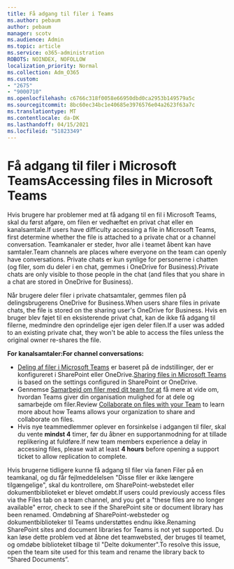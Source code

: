 ```yaml
---
title: Få adgang til filer i Teams
ms.author: pebaum
author: pebaum
manager: scotv
ms.audience: Admin
ms.topic: article
ms.service: o365-administration
ROBOTS: NOINDEX, NOFOLLOW
localization_priority: Normal
ms.collection: Adm_O365
ms.custom:
- "2675"
- "9000710"
ms.openlocfilehash: c6766c318f0058e66950dbd0ca2953b149579a5c
ms.sourcegitcommit: 8bc60ec34bc1e40685e3976576e04a2623f63a7c
ms.translationtype: MT
ms.contentlocale: da-DK
ms.lasthandoff: 04/15/2021
ms.locfileid: "51823349"
---
```

# <a name="accessing-files-in-microsoft-teams"></a><span data-ttu-id="f99ef-102">Få adgang til filer i Microsoft Teams</span><span class="sxs-lookup"><span data-stu-id="f99ef-102">Accessing files in Microsoft Teams</span></span>

<span data-ttu-id="f99ef-103">Hvis brugere har problemer med at få adgang til en fil i Microsoft Teams, skal du først afgøre, om filen er vedhæftet en privat chat eller en kanalsamtale.</span><span class="sxs-lookup"><span data-stu-id="f99ef-103">If users have difficulty accessing a file in Microsoft Teams, first determine whether the file is attached to a private chat or a channel conversation.</span></span> <span data-ttu-id="f99ef-104">Teamkanaler er steder, hvor alle i teamet åbent kan have samtaler.</span><span class="sxs-lookup"><span data-stu-id="f99ef-104">Team channels are places where everyone on the team can openly have conversations.</span></span> <span data-ttu-id="f99ef-105">Private chats er kun synlige for personerne i chatten (og filer, som du deler i en chat, gemmes i OneDrive for Business).</span><span class="sxs-lookup"><span data-stu-id="f99ef-105">Private chats are only visible to those people in the chat (and files that you share in a chat are stored in OneDrive for Business).</span></span>

<span data-ttu-id="f99ef-106">Når brugere deler filer i private chatsamtaler, gemmes filen på delingsbrugerens OneDrive for Business.</span><span class="sxs-lookup"><span data-stu-id="f99ef-106">When users share files in private chats, the file is stored on the sharing user's OneDrive for Business.</span></span> <span data-ttu-id="f99ef-107">Hvis en bruger blev føjet til en eksisterende privat chat, kan de ikke få adgang til filerne, medmindre den oprindelige ejer igen deler filen.</span><span class="sxs-lookup"><span data-stu-id="f99ef-107">If a user was added to an existing private chat, they won't be able to access the files unless the original owner re-shares the file.</span></span>    

<span data-ttu-id="f99ef-108">**For kanalsamtaler:**</span><span class="sxs-lookup"><span data-stu-id="f99ef-108">**For channel conversations:**</span></span>

- <span data-ttu-id="f99ef-109">[Deling af filer i Microsoft Teams](https://docs.microsoft.com/MicrosoftTeams/sharing-files-in-teams) er baseret på de indstillinger, der er konfigureret i SharePoint eller OneDrive.</span><span class="sxs-lookup"><span data-stu-id="f99ef-109">[Sharing files in Microsoft Teams](https://docs.microsoft.com/MicrosoftTeams/sharing-files-in-teams) is based on the settings configured in SharePoint or OneDrive.</span></span> 
- <span data-ttu-id="f99ef-110">Gennemse [Samarbejd om filer med dit team for at](https://support.office.com/article/Collaborate-on-files-with-your-Team-9b200289-dbac-4823-85bd-628a5c7bb0ae) få mere at vide om, hvordan Teams giver din organisation mulighed for at dele og samarbejde om filer.</span><span class="sxs-lookup"><span data-stu-id="f99ef-110">Review [Collaborate on files with your Team](https://support.office.com/article/Collaborate-on-files-with-your-Team-9b200289-dbac-4823-85bd-628a5c7bb0ae) to learn more about how Teams allows your organization to share and collaborate on files.</span></span> 
- <span data-ttu-id="f99ef-111">Hvis nye teammedlemmer oplever en forsinkelse i adgangen til filer, skal du vente **mindst 4** timer, før du åbner en supportanmodning for at tillade replikering at fuldføre.</span><span class="sxs-lookup"><span data-stu-id="f99ef-111">If new team members experience a delay in accessing files, please wait at least **4 hours** before opening a support ticket to allow replication to complete.</span></span> 

<span data-ttu-id="f99ef-112">Hvis brugerne tidligere kunne få adgang til filer via fanen Filer på en teamkanal, og du får fejlmeddelelsen "Disse filer er ikke længere tilgængelige", skal du kontrollere, om SharePoint-webstedet eller dokumentbiblioteket er blevet omdøbt.</span><span class="sxs-lookup"><span data-stu-id="f99ef-112">If users could previously access files via the Files tab on a team channel, and you get a "these files are no longer available" error, check to see if the SharePoint site or document library has been renamed.</span></span> <span data-ttu-id="f99ef-113">Omdøbning af SharePoint-websteder og dokumentbiblioteker til Teams understøttes endnu ikke.</span><span class="sxs-lookup"><span data-stu-id="f99ef-113">Renaming SharePoint sites and document libraries for Teams is not yet supported.</span></span> <span data-ttu-id="f99ef-114">Du kan løse dette problem ved at åbne det teamwebsted, der bruges til teamet, og omdøbe biblioteket tilbage til "Delte dokumenter".</span><span class="sxs-lookup"><span data-stu-id="f99ef-114">To resolve this issue, open the team site used for this team and rename the library back to “Shared Documents”.</span></span>